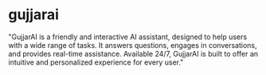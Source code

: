# gujjarai
"GujjarAI is a friendly and interactive AI assistant, designed to help users with a wide range of tasks. It answers questions, engages in conversations, and provides real-time assistance. Available 24/7, GujjarAI is built to offer an intuitive and personalized experience for every user."
